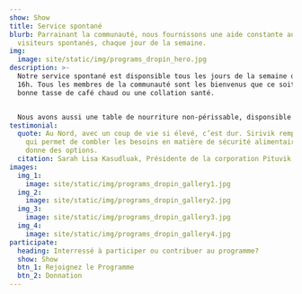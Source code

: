 ```yaml
---
show: Show
title: Service spontané
blurb: Parrainant la communauté, nous fournissons une aide constante aux
  visiteurs spontanés, chaque jour de la semaine.
img:
  image: site/static/img/programs_dropin_hero.jpg
description: >-
  Notre service spontané est disponsible tous les jours de la semaine de 9h à
  16h. Tous les membres de la communauté sont les bienvenus que ce soit pour une
  bonne tasse de café chaud ou une collation santé. 


  Nous avons aussi une table de nourriture non-périssable, disponsible pour toute la communauté. Nous gardons en réserve des repas préparés congelés, des ingrédients de base et de la nourriture traditionnelle à partager avec les membres de la communauté qui ont un besoin urgent d'aide alimentaire.
testimonial:
  quote: Au Nord, avec un coup de vie si élevé, c’est dur. Sirivik remplit le vide
    qui permet de combler les besoins en matière de sécurité alimentaire. Cela
    donne des options.
  citation: Sarah Lisa Kasudluak, Présidente de la corporation Pituvik Landholding
images:
  img_1:
    image: site/static/img/programs_dropin_gallery1.jpg
  img_2:
    image: site/static/img/programs_dropin_gallery2.jpg
  img_3:
    image: site/static/img/programs_dropin_gallery3.jpg
  img_4:
    image: site/static/img/programs_dropin_gallery4.jpg
participate:
  heading: Interressé à participer ou contribuer au programme?
  show: Show
  btn_1: Rejoignez le Programme
  btn_2: Donnation
---
```

